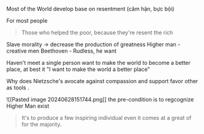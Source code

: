 Most of the World develop base on resentment (căm hận, bực bội)

For most people 
> Those who helped the poor, because they're resent the rich

 Slave morality -> decrease the production of greatness
Higher man - creative men
Beethoven - Rudless, he want 

Haven't meet a single person want to make the world to become a better place, at best it "I want to make the world a better place"

Why does Nietzsche's avocate against compassion and support favor other as tools .

![[Pasted image 20240628151744.png]]
the pre-condition is to regcognize Higher Man exist

>It's to produce a few inspiring individual even it comes at a great of for the majority.


